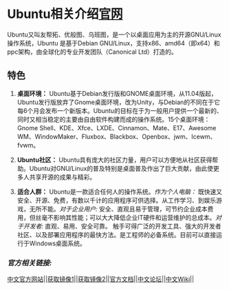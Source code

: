 # Ubuntu相关介绍[官网](http://cn.ubuntu.com/)

Ubuntu又叫友帮拓、优般图、乌班图，是一个以桌面应用为主的开源GNU/Linux操作系统，Ubuntu 是基于Debian GNU/Linux，支持x86、amd64（即x64）和ppc架构，由全球化的专业开发团队（Canonical Ltd）打造的。

## 特色

1. **桌面环境：** Ubuntu基于Debian发行版和GNOME桌面环境，从11.04版起，Ubuntu发行版放弃了Gnome桌面环境，改为Unity，与Debian的不同在于它每6个月会发布一个新版本。Ubuntu的目标在于为一般用户提供一个最新的、同时又相当稳定的主要由自由软件构建而成的操作系统。15个桌面环境：Gnome Shell、KDE、Xfce、LXDE、Cinnamon、Mate、E17、Awesome WM、WindowMaker、Fluxbox、Blackbox、Openbox、jwm、Icewm、fvwm。

1. **Ubuntu社区：** Ubuntu具有庞大的社区力量，用户可以方便地从社区获得帮助。Ubuntu对GNU/Linux的普及特别是桌面普及作出了巨大贡献，由此使更多人共享开源的成果与精彩。

1. **适合人群：** Ubuntu是一款适合任何人的操作系统。*作为个人电脑：* 既快速又安全、开源、免费，有数以千计的应用程序可供选择。从工作学习、到娱乐游戏，无所不能。*对于企业用户:* 安全、直观且易于管理，可节约企业成本费用，但丝毫不影响其性能；可以大大降低企业IT硬件和运营维护的总成本。*对于开发者:* 直观、易用、安全可靠。 触手可得广泛的开发工具、强大的开发者社区、以及部署应用程序的最快方法。是工程师的必备系统。目前可以直接运行于Windows桌面系统。

### ***官方相关链接:***

[中文官方网站](http://cn.ubuntu.com/?_ga=2.264388422.817942709.1512952126-2009246776.1512952126)||[获取镜像1](http://cn.ubuntu.com/download/)||[获取镜像2](https://www.ubuntu.com/download)||[官方文档](http://people.ubuntu.com/~happyaron/ubuntu-docs/)||[中文论坛](http://forum.ubuntu.org.cn/)||[中文Wiki](http://wiki.ubuntu.org.cn/%E9%A6%96%E9%A1%B5)||
